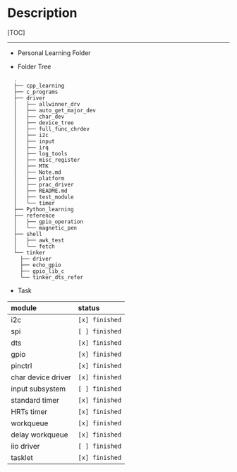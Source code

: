 # Description
[TOC]

---

- Personal Learning Folder

- Folder Tree
```shell
  .
  ├── cpp_learning
  ├── c_programs
  ├── driver
  │   ├── allwinner_drv
  │   ├── auto_get_major_dev
  │   ├── char_dev
  │   ├── device_tree
  │   ├── full_func_chrdev
  │   ├── i2c
  │   ├── input
  │   ├── irq
  │   ├── log_tools
  │   ├── misc_register
  │   ├── MTK
  │   ├── Note.md
  │   ├── platform
  │   ├── prac_driver
  │   ├── README.md
  │   ├── test_module
  │   └── timer
  ├── Python_learning
  ├── reference
  │   ├── gpio_operation
  │   └── magnetic_pen
  ├── shell
  │   ├── awk_test
  │   └── fetch
  └── tinker
    ├── driver
    ├── echo_gpio
    ├── gpio_lib_c
    └── tinker_dts_refer
```



- Task

| module 				| status       |
| :-------------------- | :----------- |
| i2c    				| `[x] finished` |
| spi    				| `[ ] finished` |
| dts    				| `[x] finished` |
| gpio    				| `[x] finished` |
| pinctrl    			| `[x] finished` |
| char device driver    | `[x] finished` |
| input subsystem    	| `[ ] finished` |
| standard timer   		| `[x] finished` |
| HRTs timer   			| `[x] finished` |
| workqueue   			| `[x] finished` |
| delay workqueue   	| `[x] finished` |
| iio driver   			| `[ ] finished` |
| tasklet		   		| `[x] finished` |






